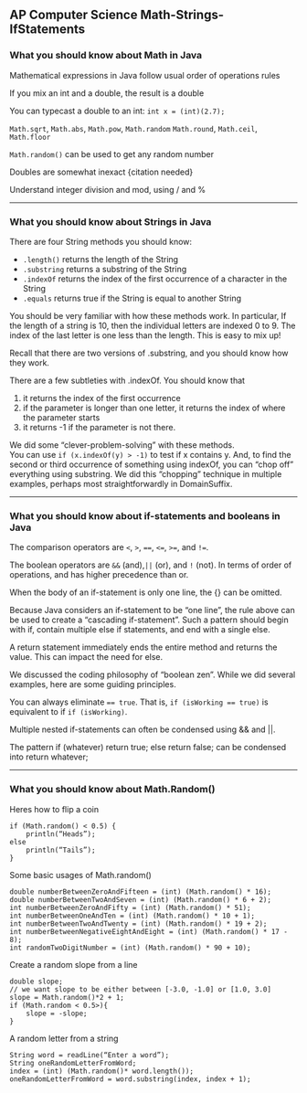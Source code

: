 ## AP Computer Science Math-Strings-IfStatements
### What you should know about Math in Java

Mathematical expressions in Java follow usual order of operations rules

If you mix an int and a double, the result is a double

You can typecast a double to an int: `int x = (int)(2.7);`

`Math.sqrt`, `Math.abs`, `Math.pow`, `Math.random` `Math.round`, `Math.ceil`, `Math.floor` 

`Math.random()` can be used to get any random number

Doubles are somewhat inexact {citation needed}

Understand integer division and mod, using / and %

---

### What you should know about Strings in Java
There are four String methods you should know:
* `.length()` returns the length of the String
* `.substring` returns a substring of the String
* `.indexOf` returns the index of the first occurrence of a character in the String
* `.equals` returns true if the String is equal to another String

You should be very familiar with how these methods work.  In particular, If the length of a string is 10, then the individual letters are indexed 0 to 9.  The index of the last letter is one less than the length.  This is easy to mix up!

Recall that there are two versions of .substring, and you should know how they work.

There are a few subtleties with .indexOf.  You should know that 
1. it returns the index of the first occurrence
2. if the parameter is longer than one letter, it returns the index of where the parameter starts
3. it returns -1 if the parameter is not there.

We did some “clever-problem-solving” with these methods.  
You can use `if (x.indexOf(y) > -1)` to test if x contains y.  And, to find the second or third occurrence of something using indexOf, you can “chop off” everything using substring.  We did this “chopping” technique in multiple examples, perhaps most straightforwardly in DomainSuffix.

---

### What you should know about if-statements and booleans in Java

The comparison operators are `<`, `>`, `==`, `<=`, `>=`, and `!=`.

The boolean operators are `&&` (and),`||` (or), and `!` (not).  In terms of order of operations, and has higher precedence than or.

When the body of an if-statement is only one line, the {} can be omitted.

Because Java considers an if-statement to be “one line”, the rule above can be used to create a “cascading if-statement”.  Such a pattern should begin with if, contain multiple else if statements, and end with a single else.

A return statement immediately ends the entire method and returns the value.  This can impact the need for else.

We discussed the coding philosophy of “boolean zen”.  While we did several examples, here are some guiding principles.

You can always eliminate `== true`.    That is, `if (isWorking == true)` is equivalent to if `if (isWorking)`.

Multiple nested if-statements can often be condensed using && and ||.

The pattern if (whatever) return true; else return false; can be condensed into return whatever;

---

### What you should know about Math.Random()

Heres how to flip a coin
```
if (Math.random() < 0.5) {
    println(“Heads”);
else
    println(“Tails”);
}
```

Some basic usages of Math.random()
```
double numberBetweenZeroAndFifteen = (int) (Math.random() * 16);
double numberBetweenTwoAndSeven = (int) (Math.random() * 6 + 2);
int numberBetweenZeroAndFifty = (int) (Math.random() * 51);
int numberBetweenOneAndTen = (int) (Math.random() * 10 + 1);
int numberBetweenTwoAndTwenty = (int) (Math.random() * 19 + 2);
int numberBetweenNegativeEightAndEight = (int) (Math.random() * 17 - 8);
int randomTwoDigitNumber = (int) (Math.random() * 90 + 10);
```

Create a random slope from a line
```
double slope;
// we want slope to be either between [-3.0, -1.0] or [1.0, 3.0]
slope = Math.random()*2 + 1;
if (Math.random < 0.5>){
    slope = -slope;
}
```
A random letter from a string
```
String word = readLine(“Enter a word”);
String oneRandomLetterFromWord;
index = (int) (Math.random()* word.length());
oneRandomLetterFromWord = word.substring(index, index + 1);
```